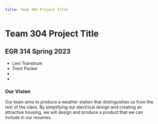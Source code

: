 ```yaml
---
title: Team 304 Project Title
---
```


# Team 304 Project Title

## EGR 314  Spring 2023

* Levi Transtrum
* Trent Packer
* 
* 

### **Our Vision**
Our team aims to produce a weather station that distinguishes us from the rest of the class. By simplifying our electrical design and creating an attractive housing, we will design and produce a product that we can include in our resumes.
